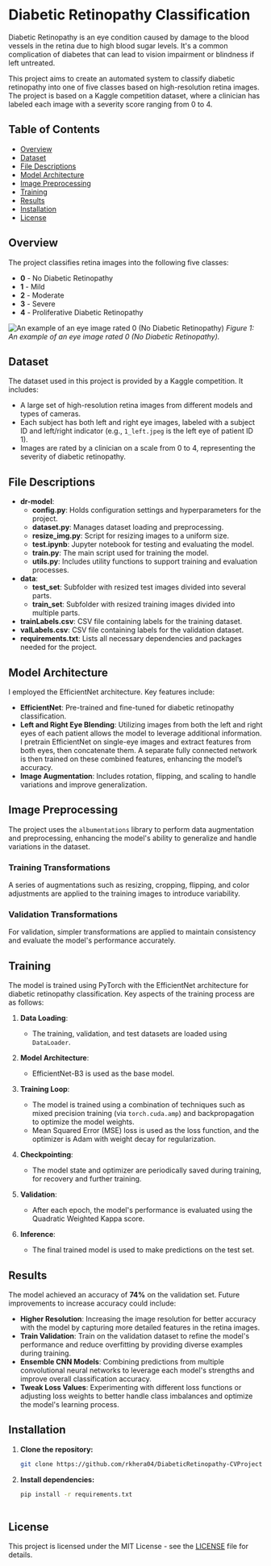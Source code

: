 # Diabetic Retinopathy Classification

Diabetic Retinopathy is an eye condition caused by damage to the blood vessels in the retina due to high blood sugar levels. It's a common complication of diabetes that can lead to vision impairment or blindness if left untreated.

This project aims to create an automated system to classify diabetic retinopathy into one of five classes based on high-resolution retina images. The project is based on a Kaggle competition dataset, where a clinician has labeled each image with a severity score ranging from 0 to 4.

## Table of Contents

- [Overview](#overview)
- [Dataset](#dataset)
- [File Descriptions](#file-descriptions)
- [Model Architecture](#model-architecture)
- [Image Preprocessing](#image-preprocessing)
- [Training](#training)
- [Results](#results)
- [Installation](#installation)
- [License](#license)

## Overview

The project classifies retina images into the following five classes:

- **0** - No Diabetic Retinopathy
- **1** - Mild
- **2** - Moderate
- **3** - Severe
- **4** - Proliferative Diabetic Retinopathy

![An example of an eye image rated 0 (No Diabetic Retinopathy)](.data/sample_image.jpeg)
*Figure 1: An example of an eye image rated 0 (No Diabetic Retinopathy).*


## Dataset

The dataset used in this project is provided by a Kaggle competition. It includes:

- A large set of high-resolution retina images from different models and types of cameras.
- Each subject has both left and right eye images, labeled with a subject ID and left/right indicator (e.g., `1_left.jpeg` is the left eye of patient ID 1).
- Images are rated by a clinician on a scale from 0 to 4, representing the severity of diabetic retinopathy.

## File Descriptions

- **dr-model**:
  - **config.py**: Holds configuration settings and hyperparameters for the project.
  - **dataset.py**: Manages dataset loading and preprocessing.
  - **resize_img.py**: Script for resizing images to a uniform size.
  - **test.ipynb**: Jupyter notebook for testing and evaluating the model.
  - **train.py**: The main script used for training the model.
  - **utils.py**: Includes utility functions to support training and evaluation processes.
- **data**:
  - **test_set**: Subfolder with resized test images divided into several parts.
  - **train_set**: Subfolder with resized training images divided into multiple parts.
- **trainLabels.csv**: CSV file containing labels for the training dataset.
- **valLabels.csv**: CSV file containing labels for the validation dataset.
- **requirements.txt**: Lists all necessary dependencies and packages needed for the project.


## Model Architecture

I employed the EfficientNet architecture. Key features include:

- **EfficientNet**: Pre-trained and fine-tuned for diabetic retinopathy classification.
- **Left and Right Eye Blending**: Utilizing images from both the left and right eyes of each patient allows the model to leverage additional information. I pretrain EfficientNet on single-eye images and extract features from both eyes, then concatenate them. A separate fully connected network is then trained on these combined features, enhancing the model’s accuracy.
- **Image Augmentation**: Includes rotation, flipping, and scaling to handle variations and improve generalization.

## Image Preprocessing

The project uses the `albumentations` library to perform data augmentation and preprocessing, enhancing the model's ability to generalize and handle variations in the dataset. 

### Training Transformations

A series of augmentations such as resizing, cropping, flipping, and color adjustments are applied to the training images to introduce variability.

### Validation Transformations

For validation, simpler transformations are applied to maintain consistency and evaluate the model's performance accurately.

## Training

The model is trained using PyTorch with the EfficientNet architecture for diabetic retinopathy classification. Key aspects of the training process are as follows:

1. **Data Loading**: 
   - The training, validation, and test datasets are loaded using `DataLoader`.
   
2. **Model Architecture**: 
   - EfficientNet-B3 is used as the base model.
   
3. **Training Loop**: 
   - The model is trained using a combination of techniques such as mixed precision training (via `torch.cuda.amp`) and backpropagation to optimize the model weights.
   - Mean Squared Error (MSE) loss is used as the loss function, and the optimizer is Adam with weight decay for regularization.
   
4. **Checkpointing**:
   - The model state and optimizer are periodically saved during training, for recovery and further training.

5. **Validation**:
   - After each epoch, the model's performance is evaluated using the Quadratic Weighted Kappa score.

6. **Inference**:
   - The final trained model is used to make predictions on the test set.


## Results

The model achieved an accuracy of **74%** on the validation set. Future improvements to increase accuracy could include:

- **Higher Resolution**: Increasing the image resolution for better accuracy with the model by capturing more detailed features in the retina images.
- **Train Validation**: Train on the validation dataset to refine the model's performance and reduce overfitting by providing diverse examples during training.
- **Ensemble CNN Models**: Combining predictions from multiple convolutional neural networks to leverage each model's strengths and improve overall classification accuracy.
- **Tweak Loss Values**: Experimenting with different loss functions or adjusting loss weights to better handle class imbalances and optimize the model's learning process.


## Installation

1. **Clone the repository:**

   ```bash
   git clone https://github.com/rkhera04/DiabeticRetinopathy-CVProject.git
   ```
   
2. **Install dependencies:**

   ```bash
   pip install -r requirements.txt
 
## License

This project is licensed under the MIT License - see the [LICENSE](LICENSE) file for details.

